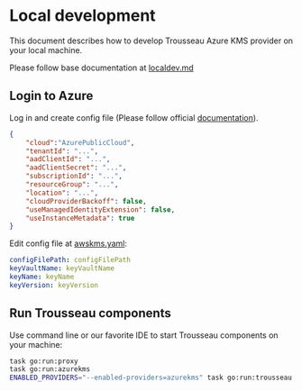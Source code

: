 # Local development

This document describes how to develop Trousseau Azure KMS provider on your local machine.

Please follow base documentation at [localdev.md](/../../localdev.md)

## Login to Azure

Log in and create config file (Please follow official [documentation](https://cloud-provider-azure.sigs.k8s.io/install/configs/)).

```json
{
    "cloud":"AzurePublicCloud",
    "tenantId": "...",
    "aadClientId": "...",
    "aadClientSecret": "...",
    "subscriptionId": "...",
    "resourceGroup": "...",
    "location": "...",
    "cloudProviderBackoff": false,
    "useManagedIdentityExtension": false,
    "useInstanceMetadata": true
}
```

Edit config file at [awskms.yaml](/../../tests/e2e/kuttl/kube-v1.24/azurekms.yaml):

```yaml
configFilePath: configFilePath
keyVaultName: keyVaultName
keyName: keyName
keyVersion: keyVersion
```

## Run Trousseau components

Use command line or our favorite IDE to start Trousseau components on your machine:

```bash
task go:run:proxy
task go:run:azurekms
ENABLED_PROVIDERS="--enabled-providers=azurekms" task go:run:trousseau
```
